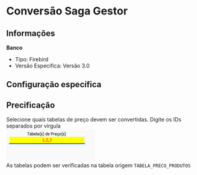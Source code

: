 # Conversão Saga Gestor  
## Informações  
**Banco**  
- Tipo: Firebird  
- Versão Especifica: Versão 3.0  
## Configuração específica  
## Precificação  
Selecione quais tabelas de preço devem ser convertidas. Digite os IDs separados por virgula  
![SagaPreco.png](./Imagens/SagaPreco.png)  
As tabelas podem ser verificadas na tabela origem `TABELA_PRECO_PRODUTOS`  
  
